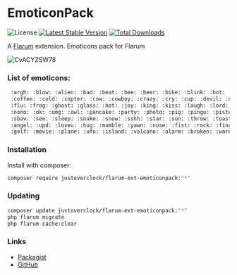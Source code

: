 # EmoticonPack

![License](https://img.shields.io/badge/license-MIT-blue.svg) [![Latest Stable Version](https://img.shields.io/packagist/v/justoverclock/flarum-ext-emoticonpack.svg)](https://packagist.org/packages/justoverclock/flarum-ext-emoticonpack) [![Total Downloads](https://img.shields.io/packagist/dt/justoverclock/flarum-ext-emoticonpack.svg)](https://packagist.org/packages/justoverclock/flarum-ext-emoticonpack)

A [Flarum](http://flarum.org) extension. Emoticons pack for Flarum

![CvACYZSW78](https://user-images.githubusercontent.com/79002016/124120147-b2c0b500-da73-11eb-9692-d018d446c06b.gif)

### List of emoticons:

```sh
 :argh: :blow: :alien: :bad: :beat: :bee: :beer: :bike: :blink: :bot: :bunny: :burger: :cake: :car: :center: :clap:
 :coffee: :cold: :copter: :cow: :cowboy: :crazy: :cry: :cup: :devil: :drum: :drunk: :etciu: :fire: :fish: :fishing:
 :flu: :frog: :ghost: :glass: :hot: :joy: :king: :kiss: :laugh: :lord: :love: :missile: :money: :money2: :nerd:
 :nono: :ok: :omg: :owl: :pancake: :party: :photo: :pig: :pingu: :pistol: :police: :poo: :rain: :rofl: :sad: :santa:
 :sbav: :see: :sleep: :snake: :snow: :sshh: :star: :sun: :throw: :toast: :tongue: :tornado: :uff: :xmas: :zip: :zombie:
 :angel: :upd: :loveu: :hug: :mumble: :yawn: :nose: :fist: :rock: :finger: :look: :doh: :dog: :uni: :kang: :sloth: :popcorn:
 :golf: :movie: :plane: :ufo: :island: :volcano: :alarm: :broken: :warning: :check: :clock:
```

### Installation

Install with composer:

```sh
composer require justoverclock/flarum-ext-emoticonpack:"*"
```

### Updating

```sh
composer update justoverclock/flarum-ext-emoticonpack:"*"
php flarum migrate
php flarum cache:clear
```

### Links

- [Packagist](https://packagist.org/packages/justoverclock/flarum-ext-emoticonpack)
- [GitHub](https://github.com/justoverclockl/flarum-ext-emoticonpack)
